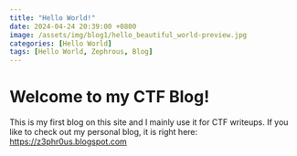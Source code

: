 ```yaml
---
title: "Hello World!"
date: 2024-04-24 20:39:00 +0800
image: /assets/img/blog1/hello_beautiful_world-preview.jpg
categories: [Hello World]
tags: [Hello World, Zephrous, Blog]
---
```


# Welcome to my CTF Blog!

This is my first blog on this site and I mainly use it for CTF writeups. 
If you like to check out my personal blog, it is right here: 
<a href="https://z3phr0us.blogspot.com">https://z3phr0us.blogspot.com</a>